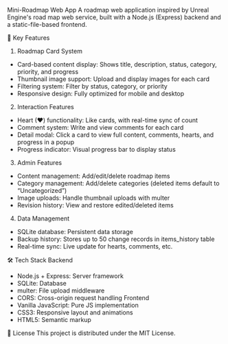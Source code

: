 Mini-Roadmap Web App
A roadmap web application inspired by Unreal Engine's road map web service, built with a Node.js (Express) backend and a static-file-based frontend.

🚀 Key Features

1. Roadmap Card System
- Card-based content display: Shows title, description, status, category, priority, and progress
- Thumbnail image support: Upload and display images for each card
- Filtering system: Filter by status, category, or priority
- Responsive design: Fully optimized for mobile and desktop
2. Interaction Features
- Heart (♥) functionality: Like cards, with real-time sync of count
- Comment system: Write and view comments for each card
- Detail modal: Click a card to view full content, comments, hearts, and progress in a popup
- Progress indicator: Visual progress bar to display status
3. Admin Features
- Content management: Add/edit/delete roadmap items
- Category management: Add/delete categories (deleted items default to “Uncategorized”)
- Image uploads: Handle thumbnail uploads with multer
- Revision history: View and restore edited/deleted items
4. Data Management
- SQLite database: Persistent data storage
- Backup history: Stores up to 50 change records in items_history table
- Real-time sync: Live update for hearts, comments, etc.

🛠 Tech Stack
Backend
- Node.js + Express: Server framework
- SQLite: Database
- multer: File upload middleware
- CORS: Cross-origin request handling
Frontend
- Vanilla JavaScript: Pure JS implementation
- CSS3: Responsive layout and animations
- HTML5: Semantic markup

📝 License
This project is distributed under the MIT License.
